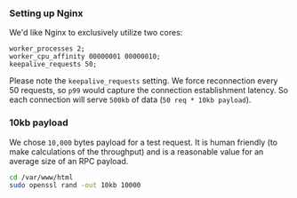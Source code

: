 ### Setting up Nginx

We'd like Nginx to exclusively utilize two cores:

```
worker_processes 2;
worker_cpu_affinity 00000001 00000010;
keepalive_requests 50;
```

Please note the `keepalive_requests` setting. We force reconnection every 50 requests, so `p99` would capture the connection establishment latency.
So each connection will serve `500kb` of data (`50 req * 10kb payload`).

### 10kb payload

We chose `10,000` bytes payload for a test request. It is human friendly (to make calculations of the throughput) and is a reasonable value for an average size of an RPC payload. 

```bash
cd /var/www/html
sudo openssl rand -out 10kb 10000
```
